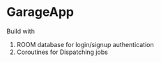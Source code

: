 # GarageApp

Build with
1. ROOM database for login/signup authentication
2. Coroutines for Dispatching jobs
